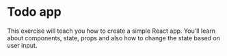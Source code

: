 # Todo app

This exercise will teach you how to create a simple React app. You'll learn about components, state, props and also how to change the state based on user input.

